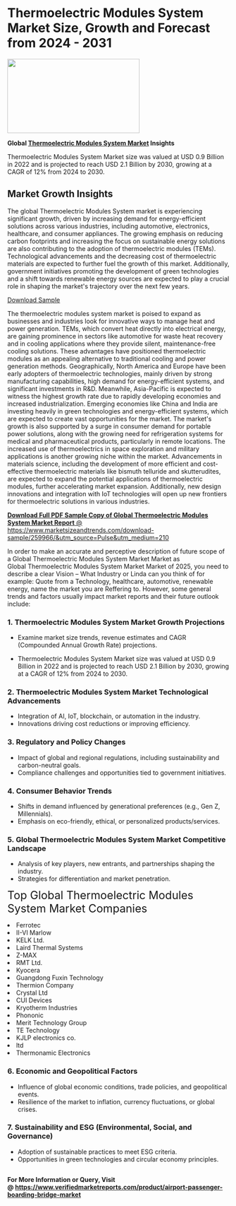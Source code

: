 <H1>Thermoelectric Modules System Market Size, Growth and Forecast from 2024 - 2031</H1><img class="aligncenter size-medium wp-image-584254" src="https://thirdeyenews.in/wp-content/uploads/2024/09/Global-Market-Research-300x168.jpeg" alt="" width="300" height="168" /><p><strong>Global&nbsp;<a href="https://www.marketsizeandtrends.com/download-sample/259966/&amp;utm_source=Pulse&amp;utm_medium=210">Thermoelectric Modules System Market</a> Insights</strong></p><p>Thermoelectric Modules System Market size was valued at USD 0.9 Billion in 2022 and is projected to reach USD 2.1 Billion by 2030, growing at a CAGR of 12% from 2024 to 2030.</p><p><h2>Market Growth Insights</h2> <p>The global Thermoelectric Modules System market is experiencing significant growth, driven by increasing demand for energy-efficient solutions across various industries, including automotive, electronics, healthcare, and consumer appliances. The growing emphasis on reducing carbon footprints and increasing the focus on sustainable energy solutions are also contributing to the adoption of thermoelectric modules (TEMs). Technological advancements and the decreasing cost of thermoelectric materials are expected to further fuel the growth of this market. Additionally, government initiatives promoting the development of green technologies and a shift towards renewable energy sources are expected to play a crucial role in shaping the market's trajectory over the next few years.</p> <p><a href="#">Download Sample</a></p> <p>The thermoelectric modules system market is poised to expand as businesses and industries look for innovative ways to manage heat and power generation. TEMs, which convert heat directly into electrical energy, are gaining prominence in sectors like automotive for waste heat recovery and in cooling applications where they provide silent, maintenance-free cooling solutions. These advantages have positioned thermoelectric modules as an appealing alternative to traditional cooling and power generation methods. Geographically, North America and Europe have been early adopters of thermoelectric technologies, mainly driven by strong manufacturing capabilities, high demand for energy-efficient systems, and significant investments in R&D. Meanwhile, Asia-Pacific is expected to witness the highest growth rate due to rapidly developing economies and increased industrialization. Emerging economies like China and India are investing heavily in green technologies and energy-efficient systems, which are expected to create vast opportunities for the market. The market's growth is also supported by a surge in consumer demand for portable power solutions, along with the growing need for refrigeration systems for medical and pharmaceutical products, particularly in remote locations. The increased use of thermoelectrics in space exploration and military applications is another growing niche within the market. Advancements in materials science, including the development of more efficient and cost-effective thermoelectric materials like bismuth telluride and skutterudites, are expected to expand the potential applications of thermoelectric modules, further accelerating market expansion. Additionally, new design innovations and integration with IoT technologies will open up new frontiers for thermoelectric solutions in various industries.</p> <p><a href="#"></p><p><span class=""><strong>Download Full PDF Sample Copy of Global Thermoelectric Modules System Market Report</strong> @ <a href="https://www.marketsizeandtrends.com/download-sample/259966/&amp;utm_source=Pulse&amp;utm_medium=210" target="_blank">https://www.marketsizeandtrends.com/download-sample/259966/&amp;utm_source=Pulse&amp;utm_medium=210</a></span></p><p>In order to make an accurate and perceptive description of future scope of a Global&nbsp;Thermoelectric Modules System Market Market as Global&nbsp;Thermoelectric Modules System Market Market of 2025, you need to describe a clear Vision &ndash; What Industry or Linda can you think of for example: Quote from a Technology, healthcare, automotive, renewable energy, name the market you are Reffering to. However, some general trends and factors usually impact market reports and their future outlook include:</p><h3>1.&nbsp;<strong>Thermoelectric Modules System Market Growth Projections</strong></h3><ul><li>Examine market size trends, revenue estimates and CAGR (Compounded Annual Growth Rate) projections.</li><li><p>Thermoelectric Modules System Market size was valued at USD 0.9 Billion in 2022 and is projected to reach USD 2.1 Billion by 2030, growing at a CAGR of 12% from 2024 to 2030.</p></li></ul><h3>2.&nbsp;<strong>Thermoelectric Modules System Market Technological Advancements</strong></h3><ul><li>Integration of AI, IoT, blockchain, or automation in the industry.</li><li>Innovations driving cost reductions or improving efficiency.</li></ul><h3>3.&nbsp;<strong>Regulatory and Policy Changes</strong></h3><ul><li>Impact of global and regional regulations, including sustainability and carbon-neutral goals.</li><li>Compliance challenges and opportunities tied to government initiatives.</li></ul><h3>4.&nbsp;<strong>Consumer Behavior Trends</strong></h3><ul><li>Shifts in demand influenced by generational preferences (e.g., Gen Z, Millennials).</li><li>Emphasis on eco-friendly, ethical, or personalized products/services.</li></ul><h3>5.&nbsp;<strong>Global Thermoelectric Modules System Market Competitive Landscape</strong></h3><ul><li>Analysis of key players, new entrants, and partnerships shaping the industry.</li><li>Strategies for differentiation and market penetration.</li></ul><p data-pm-slice="1 1 []"><span style="color: inherit; font-family: inherit; font-size: 25px;">Top Global Thermoelectric Modules System Market Companies</span></p><div class="" data-test-id=""><p><li>Ferrotec</li><li> II-VI Marlow</li><li> KELK Ltd.</li><li> Laird Thermal Systems</li><li> Z-MAX</li><li> RMT Ltd.</li><li> Kyocera</li><li> Guangdong Fuxin Technology</li><li> Thermion Company</li><li> Crystal Ltd</li><li> CUI Devices</li><li> Kryotherm Industries</li><li> Phononic</li><li> Merit Technology Group</li><li> TE Technology</li><li> KJLP electronics co.</li><li> ltd</li><li> Thermonamic Electronics</li></p></div><h3>6.&nbsp;<strong>Economic and Geopolitical Factors</strong></h3><ul><li>Influence of global economic conditions, trade policies, and geopolitical events.</li><li>Resilience of the market to inflation, currency fluctuations, or global crises.</li></ul><h3>7.&nbsp;<strong>Sustainability and ESG (Environmental, Social, and Governance)</strong></h3><ul><li>Adoption of sustainable practices to meet ESG criteria.</li><li>Opportunities in green technologies and circular economy principles.</li></ul><h2><strong style="font-size: 14px;">For More Information or Query, Visit @&nbsp;</strong><a style="background-color: #ffffff; font-size: 14px;" href="https://www.marketsizeandtrends.com/report/thermoelectric-modules-system-market/" target="_blank">https://www.verifiedmarketreports.com/product/airport-passenger-boarding-bridge-market</a></h2>
